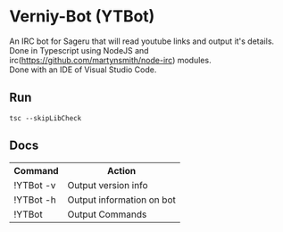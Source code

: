 # Verniy-Bot (YTBot)
An IRC bot for Sageru that will read youtube links and output it's details. <br />
Done in Typescript using NodeJS and irc(https://github.com/martynsmith/node-irc) modules. <br />
Done with an IDE of Visual Studio Code. <br/>

## Run
 ```tsc --skipLibCheck```
## Docs

<table>
<tr>
  <th>Command</th><th>Action</th>
</tr>
 <tr>
  <td>!YTBot -v</td> <td> Output version info</td> 
 </tr>
   <tr>
  <td>!YTBot -h</td> <td> Output information on bot</td> 
 </tr>
  <tr>
  <td>!YTBot</td> <td> Output Commands</td> 
 </tr>
 </table>
